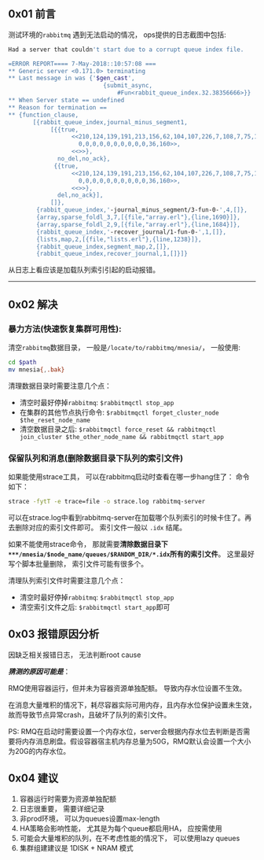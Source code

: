 ## 0x01 前言

测试环境的`rabbitmq` 遇到无法启动的情况， ops提供的日志截图中包括:

```bash
Had a server that couldn't start due to a corrupt queue index file.

=ERROR REPORT==== 7-May-2018::10:57:08 ===
** Generic server <0.171.0> terminating
** Last message in was {'$gen_cast',
                           {submit_async,
                               #Fun<rabbit_queue_index.32.38356666>}}
** When Server state == undefined
** Reason for termination ==
** {function_clause,
       [{rabbit_queue_index,journal_minus_segment1,
            [{{true,
                  <<210,124,139,191,213,156,62,104,107,226,7,108,7,75,110,182,
                    0,0,0,0,0,0,0,0,0,0,36,160>>,
                  <<>>},
              no_del,no_ack},
             {{true,
                  <<210,124,139,191,213,156,62,104,107,226,7,108,7,75,110,182,
                    0,0,0,0,0,0,0,0,0,0,36,160>>,
                  <<>>},
              del,no_ack}],
            []},
        {rabbit_queue_index,'-journal_minus_segment/3-fun-0-',4,[]},
        {array,sparse_foldl_3,7,[{file,"array.erl"},{line,1690}]},
        {array,sparse_foldl_2,9,[{file,"array.erl"},{line,1684}]},
        {rabbit_queue_index,'-recover_journal/1-fun-0-',1,[]},
        {lists,map,2,[{file,"lists.erl"},{line,1238}]},
        {rabbit_queue_index,segment_map,2,[]},
        {rabbit_queue_index,recover_journal,1,[]}]}
```

从日志上看应该是加载队列索引引起的启动报错。

---

## 0x02 解决

### 暴力方法(快速恢复集群可用性):

清空`rabbitmq`数据目录， 一般是`/locate/to/rabbitmq/mnesia/`， 一般使用:

```bash
cd $path
mv mnesia{,.bak}
```

清理数据目录时需要注意几个点：

- 清空时最好停掉`rabbitmq`: `$rabbitmqctl stop_app`
- 在集群的其他节点执行命令: `$rabbitmqctl forget_cluster_node $the_reset_node_name`
- 清空数据目录之后: `$rabbitmqctl force_reset && rabbitmqctl join_cluster $the_other_node_name && rabbitmqctl start_app`



### 保留队列和消息(删除数据目录下队列的索引文件)

如果能使用strace工具， 可以在rabbitmq启动时查看在哪一步hang住了： 命令如下：

```bash
strace -fytT -e trace=file -o strace.log rabbitmq-server
```

可以在strace.log中看到rabbitmq-server在加载哪个队列索引的时候卡住了。再去删除对应的索引文件即可。 索引文件一般以 `.idx` 结尾。

如果不能使用strace命令， 那就需要**清除数据目录下`***/mnesia/$node_name/queues/$RANDOM_DIR/*.idx`所有的索引文件**。
这里最好写个脚本批量删除， 索引文件可能有很多个。


清理队列索引文件时需要注意几个点：

- 清空时最好停掉`rabbitmq`: `$rabbitmqctl stop_app`
- 清空索引文件之后: `$rabbitmqctl start_app`即可


## 0x03 报错原因分析

因缺乏相关报错日志， 无法判断root cause

***猜测的原因可能是***：

RMQ使用容器运行，但并未为容器资源单独配额。 导致内存水位设置不生效。

在消息大量堆积的情况下，耗尽容器实际可用内存，且内存水位保护设置未生效， 故而导致节点异常crash，且破坏了队列的索引文件。

PS: RMQ在启动时需要设置一个内存水位，server会根据内存水位去判断是否需要将内存消息刷盘。假设容器宿主机内存总量为50G，RMQ默认会设置一个大小为20G的内存水位。



## 0x04 建议

1. 容器运行时需要为资源单独配额
2. 日志很重要， 需要详细记录
3. 非prod环境， 可以为queues设置max-length
4. HA策略会影响性能， 尤其是为每个queue都启用HA， 应按需使用
5. 可能会大量堆积的队列，在不考虑性能的情况下， 可以使用lazy queues
6. 集群组建建议是 1DISK + NRAM 模式
